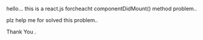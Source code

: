 hello...
this is a react.js forcheacht componentDidMount() method problem..

plz help me for solved this problem..

Thank You .

